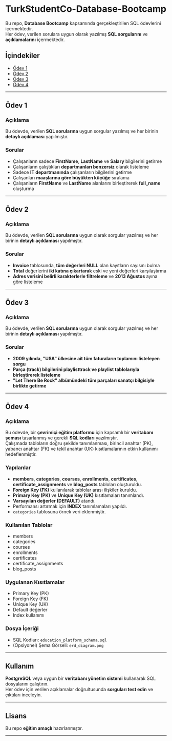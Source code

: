 # TurkStudentCo-Database-Bootcamp

Bu repo, **Database Bootcamp** kapsamında gerçekleştirilen SQL ödevlerini içermektedir.  
Her ödev, verilen sorulara uygun olarak yazılmış **SQL sorgularını** ve **açıklamalarını** içermektedir.

## İçindekiler
- [Ödev 1](#ödev-1)
- [Ödev 2](#ödev-2)
- [Ödev 3](#ödev-3)
- [Ödev 4](#ödev-4)

---

## Ödev 1

### Açıklama
Bu ödevde, verilen **SQL sorularına** uygun sorgular yazılmış ve her birinin **detaylı açıklaması** yapılmıştır.

### Sorular
- Çalışanların sadece **FirstName**, **LastName** ve **Salary** bilgilerini getirme
- Çalışanların çalıştıkları **departmanları benzersiz** olarak listeleme
- Sadece **IT departmanında** çalışanların bilgilerini getirme
- Çalışanları **maaşlarına göre büyükten küçüğe** sıralama
- Çalışanların **FirstName** ve **LastName** alanlarını birleştirerek **full_name** oluşturma

---

## Ödev 2

### Açıklama
Bu ödevde, verilen **SQL sorularına** uygun olarak sorgular yazılmış ve her birinin **detaylı açıklaması** yapılmıştır.

### Sorular
- **Invoice** tablosunda, **tüm değerleri NULL** olan kayıtların sayısını bulma
- **Total** değerlerini **iki katına çıkartarak** eski ve yeni değerleri karşılaştırma
- **Adres verisini belirli karakterlerle filtreleme** ve **2013 Ağustos** ayına göre listeleme

---

## Ödev 3

### Açıklama
Bu ödevde, verilen **SQL sorularına** uygun olarak sorgular yazılmış ve her birinin **detaylı açıklaması** yapılmıştır.

### Sorular
- **2009 yılında, "USA" ülkesine ait tüm faturaların toplamını listeleyen sorgu**
- **Parça (track) bilgilerini playlisttrack ve playlist tablolarıyla birleştirerek listeleme**
- **"Let There Be Rock" albümündeki tüm parçaları sanatçı bilgisiyle birlikte getirme**

---

## Ödev 4

### Açıklama
Bu ödevde, bir **çevrimiçi eğitim platformu** için kapsamlı bir **veritabanı şeması** tasarlanmış ve gerekli **SQL kodları** yazılmıştır.  
Çalışmada tabloların doğru şekilde tanımlanması, birincil anahtar (PK), yabancı anahtar (FK) ve tekil anahtar (UK) kısıtlamalarının etkin kullanımı hedeflenmiştir.

### Yapılanlar
- **members**, **categories**, **courses**, **enrollments**, **certificates**, **certificate_assignments** ve **blog_posts** tabloları oluşturuldu.
- **Foreign Key (FK)** kullanılarak tablolar arası ilişkiler kuruldu.
- **Primary Key (PK)** ve **Unique Key (UK)** kısıtlamaları tanımlandı.
- **Varsayılan değerler (DEFAULT)** atandı.
- Performansı artırmak için **INDEX** tanımlamaları yapıldı.
- `categories` tablosuna örnek veri eklenmiştir.

### Kullanılan Tablolar
- members
- categories
- courses
- enrollments
- certificates
- certificate_assignments
- blog_posts

### Uygulanan Kısıtlamalar
- Primary Key (PK)
- Foreign Key (FK)
- Unique Key (UK)
- Default değerler
- Index kullanımı

### Dosya İçeriği
- SQL Kodları: `education_platform_schema.sql`
- (Opsiyonel) Şema Görseli: `erd_diagram.png`

---

## Kullanım
**PostgreSQL** veya uygun bir **veritabanı yönetim sistemi** kullanarak SQL dosyalarını çalıştırın.  
Her ödev için verilen açıklamalar doğrultusunda **sorguları test edin** ve çıktıları inceleyin.

---

## Lisans
Bu repo **eğitim amaçlı** hazırlanmıştır.

---
